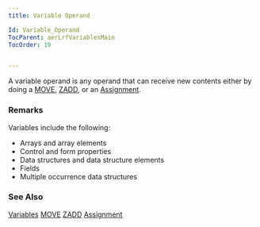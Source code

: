 ```yaml
---
title: Variable Operand

Id: Variable_Operand
TocParent: aerLrfVariablesMain
TocOrder: 19


---
```


A variable operand is any operand that can receive new contents either by doing a [MOVE](MOVE.html), [ZADD](ZADD.html), or an [Assignment](Assignment.html). 

### Remarks
Variables include the following:

- Arrays and array elements
- Control and form properties
- Data structures and data structure elements
- Fields
- Multiple occurrence data structures

### See Also
[Variables](aerLrfVariablesMain.html)
[MOVE](MOVE.html)
[ZADD](ZADD.html)
[Assignment](Assignment.html) 
